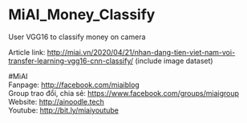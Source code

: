 # MiAI_Money_Classify
User VGG16 to classify money on camera

Article link:  http://miai.vn/2020/04/21/nhan-dang-tien-viet-nam-voi-transfer-learning-vgg16-cnn-classify/ (include image dataset)

#MìAI <br>
Fanpage: http://facebook.com/miaiblog<br>
Group trao đổi, chia sẻ: https://www.facebook.com/groups/miaigroup<br>
Website: http://ainoodle.tech<br>
Youtube: http://bit.ly/miaiyoutube<br>
